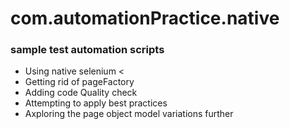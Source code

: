 # com.automationPractice.native
### sample test automation scripts 
- Using native selenium <
- Getting rid of pageFactory 
- Adding code Quality check
- Attempting to apply best practices 
- Axploring the page object model variations further 
